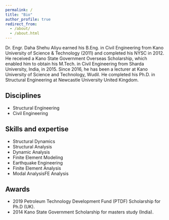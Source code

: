 ```yaml
---
permalink: /
title: "Bio"
author_profile: true
redirect_from: 
  - /about/
  - /about.html
---
```

Dr. Engr. Daha Shehu Aliyu earned his B.Eng. in Civil Engineering from Kano University of Science & Technology (2011) and completed his NYSC in 2012. He received a Kano State Government Overseas Scholarship, which enabled him to obtain his M.Tech. in Civil Engineering from Sharda University, India, in 2015. Since 2016, he has been a lecturer at Kano University of Science and Technology, Wudil. He completed his Ph.D. in Structural Engineering at Newcastle University United Kingdom.

## Disciplines
* Structural Engineering
* Civil Engineering

## Skills and expertise
* Structural Dynamics
* Structural Analysis
* Dynamic Analysis
* Finite Element Modeling
* Earthquake Engineering
* Finite Element Analysis
* Modal AnalysisFE Analysis

## Awards
* 2019 Petroleum Technology Development Fund (PTDF) Scholarship for Ph.D (UK).
* 2014 Kano State Government Scholarship for masters study (India).
  
